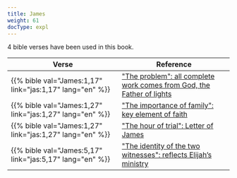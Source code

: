 ```yaml
---
title: James
weight: 61
docType: expl
---
```


4 bible verses have been used in this book.

| Verse | Reference |
|-------|-----------|
| {{% bible val="James:1,17" link="jas:1,17" lang="en" %}} | ["The problem": all complete work comes from God, the Father of lights](/expl/content/letters/the-letter-to-the-church-in-sardis#8872) |
| {{% bible val="James:1,27" link="jas:1,27" lang="en" %}} | ["The importance of family": key element of faith](/expl/background/israel/the-role-of-family-in-the-bible#8181) |
| {{% bible val="James:1,27" link="jas:1,27" lang="en" %}} | ["The hour of trial": Letter of James](/expl/content/letters/the-letter-to-the-church-in-philadelphia#202d) |
| {{% bible val="James:5,17" link="jas:5,17" lang="en" %}} | ["The identity of the two witnesses": reflects Elijah’s ministry](/expl/content/witnesses/the-two-witnesses#3181) |
